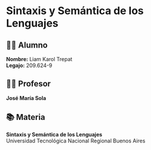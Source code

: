# Sintaxis y Semántica de los Lenguajes

## 👨‍🎓 Alumno  
**Nombre:** Liam Karol Trepat  
**Legajo:** 209.624-9  

## 👨‍🏫 Profesor  
**José María Sola**

## 📚 Materia  
**Sintaxis y Semántica de los Lenguajes**   
Universidad Tecnológica Nacional
Regional Buenos Aires